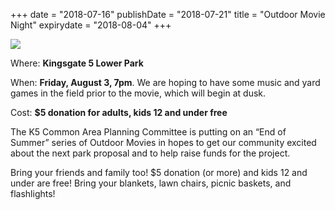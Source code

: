 +++
date = "2018-07-16"
publishDate = "2018-07-21"
title = "Outdoor Movie Night"
expirydate = "2018-08-04"
+++

<img src="/img/outdoor-movie.jpg" style="margin-left: auto; margin-right: auto; display: block; max-width: 100%;" />

Where: **Kingsgate 5 Lower Park**

When: **Friday, August 3, 7pm**. We are hoping to have some music and yard games in the field prior to the movie, which will begin at dusk.

Cost: **$5 donation for adults, kids 12 and under free**

The K5 Common Area Planning Committee is putting on an “End of Summer” series of Outdoor Movies in hopes to get our community excited about the next park proposal and to help raise funds for the project. 

Bring your friends and family too! $5 donation (or more) and kids 12 and under are free! Bring your blankets, lawn chairs, picnic baskets, and flashlights!

